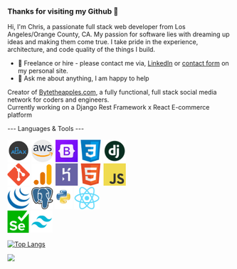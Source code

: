 ### Thanks for visiting my Github 👋 

Hi, I'm Chris, a passionate full stack web developer from Los Angeles/Orange County, CA. My passion for software lies with dreaming up ideas and making them come true. I take pride in the experience, architecture, and code quality of the things I build.

- 💼 Freelance or hire - please contact me via, [LinkedIn](https://www.linkedin.com/in/chrispkdev/) or [contact form](https://www.chrispkdev.com/) on my personal site.
- 💬 Ask me about anything, I am happy to help

Creator of [Bytetheapples.com](https://www.bytetheapples.com/), a fully functional, full stack social media network for coders and engineers.<br />
Currently working on a Django Rest Framework x React E-commerce platform

---  Languages & Tools  --- <br /><br />
<img height="50" src="https://github.com/ckp7blessed/portfolio/blob/master/src/assets/ajax.png">
<img height="50" src="https://github.com/ckp7blessed/portfolio/blob/master/src/assets/aws.png">
<img height="50" src="https://github.com/ckp7blessed/portfolio/blob/master/src/assets/bootstrap.jpg">
<img height="50" src="https://github.com/ckp7blessed/portfolio/blob/master/src/assets/css.png">
<img height="50" src="https://github.com/ckp7blessed/portfolio/blob/master/src/assets/django.png">
<br />
<img height="50" src="https://github.com/ckp7blessed/portfolio/blob/master/src/assets/git.png">
<img height="50" src="https://github.com/ckp7blessed/portfolio/blob/master/src/assets/googleanalytics.png">
<img height="50" src="https://github.com/ckp7blessed/portfolio/blob/master/src/assets/heroku.png">
<img height="50" src="https://github.com/ckp7blessed/portfolio/blob/master/src/assets/html.png">
<img height="50" src="https://github.com/ckp7blessed/portfolio/blob/master/src/assets/javascript.png">
<br />
<img height="50" src="https://github.com/ckp7blessed/portfolio/blob/master/src/assets/jquery.png">
<img height="50" src="https://github.com/ckp7blessed/portfolio/blob/master/src/assets/postgresql.png">
<img height="50" src="https://github.com/ckp7blessed/portfolio/blob/master/src/assets/python.jpg">
<img height="50" src="https://github.com/ckp7blessed/portfolio/blob/master/src/assets/react.png">
<br />
<img height="50" src="https://github.com/ckp7blessed/portfolio/blob/master/src/assets/selenium.png">
<img height="50" src="https://github.com/ckp7blessed/portfolio/blob/master/src/assets/tailwindcss.png">
<br />

[![Top Langs](https://github-readme-stats.vercel.app/api/top-langs/?username=ckp7blessed&layout=compact&hide=procfile)](https://github.com/ckp7blessed/github-readme-stats)



<img height="100" src="https://github.com/ckp7blessed/portfolio/blob/master/src/assets/bluesphere.gif">

<!--
**ckp7blessed/ckp7blessed** is a ✨ _special_ ✨ repository because its `README.md` (this file) appears on your GitHub profile.

Here are some ideas to get you started:

- 🔭 I’m currently working on ...
- 🌱 I’m currently learning ...
- 👯 I’m looking to collaborate on ...
- 🤔 I’m looking for help with ...
- 💬 Ask me about ...
- 📫 How to reach me: ...
- 😄 Pronouns: ...
- ⚡ Fun fact: ...
-->

